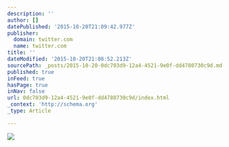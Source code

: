 ```yaml
---
description: ''
author: []
datePublished: '2015-10-20T21:09:42.977Z'
publisher:
  domain: twitter.com
  name: twitter.com
title: ''
dateModified: '2015-10-20T21:08:52.213Z'
sourcePath: _posts/2015-10-20-0dc703d9-12a4-4521-9e0f-dd4780730c9d.md
published: true
inFeed: true
hasPage: true
inNav: false
url: 0dc703d9-12a4-4521-9e0f-dd4780730c9d/index.html
_context: 'http://schema.org'
_type: Article

---
```

![](https://pbs.twimg.com/media/CQkwS6sUcAANVFu.jpg)